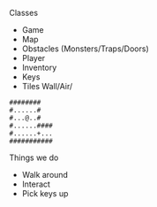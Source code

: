 
Classes
 * Game
 * Map
 * Obstacles (Monsters/Traps/Doors)
 * Player
  * Inventory
 * Keys
 * Tiles Wall/Air/
 
 ```
 ########   
 #......#   
 #...@..#   
 #......####
 #......+...
 ###########
 ```


Things we do
 * Walk around
 * Interact
  * Pick keys up

